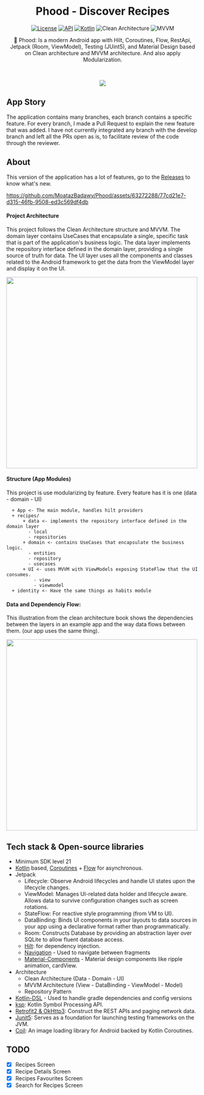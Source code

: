 <h1 align="center">Phood - Discover Recipes</h1>

<p align="center">
  <a href="https://opensource.org/licenses/Apache-2.0"><img alt="License" src="https://img.shields.io/badge/License-Apache%202.0-blue.svg"/></a>
  <a href="https://android-arsenal.com/api?level=21"><img alt="API" src="https://img.shields.io/badge/API-21%2B-brightgreen.svg?style=flat"/></a>
  <a href="https://kotlinlang.org"><img alt="Kotlin" src="https://img.shields.io/badge/Kotlin-1.8.xxx-a97bff"/></a>
  <img alt="Clean Architecture" src="https://img.shields.io/badge/Clean-Architecture-white"/>
  <img alt="MVVM" src="https://img.shields.io/badge/MVVM-Architecture-orange"/>
</p>

<p align="center">  
🍕 Phood: Is a modern Android app with Hilt, Coroutines, Flow, RestApi, Jetpack (Room, ViewModel), Testing (JUint5), and Material Design based on Clean architecture and MVVM architecture. And also apply Modularization.
</p>
</br>

<p align="center">
<img src="https://github.com/MoatazBadawy/Phood/assets/63272288/0373493d-0055-4c7a-bd9d-769440ce1552"/>
</p>

## App Story 
The application contains many branches, each branch contains a specific feature. For every branch, I made a Pull Request to explain the new feature that was added.
I have not currently integrated any branch with the develop branch and left all the PRs open as is, to facilitate review of the code through the reviewer.

## About

This version of the application has a lot of features, go to the [Releases](https://github.com/MoatazBadawy/Mawaqeet-Todo_and_Habits/releases) to know what's new. 

https://github.com/MoatazBadawy/Phood/assets/63272288/77cd21e7-d315-46fb-9508-ed3c569df4db

#### Project Architecture
This project follows the Clean Architecture structure and MVVM. The domain layer contains UseCases that encapsulate a single, specific task that is part of the application's business logic. The data layer implements the repository interface defined in the domain layer, providing a single source of truth for data. The UI layer uses all the components and classes related to the Android framework to get the data from the ViewModel layer and display it on the UI.

<img src="https://koenig-media.raywenderlich.com/uploads/2019/06/Clean-Architecture-graph.png" width="500" />

#### Structure (App Modules)
This project is use modularizing by feature. Every feature has it is one (data - domain - UI)

      + App <- The main module, handles hilt providers 
      + recipes/
          + data <- implements the repository interface defined in the domain layer
            - local 
            - repositories
          + domain <- contains UseCases that encapsulate the business logic.
            - entities 
            - repository
            - usecases
          + UI <- uses MVVM with ViewModels exposing StateFlow that the UI consumes.
              - view
              - viewmodel
      + identity <- Have the same things as habits module

#### Data and Dependenciy Flow:
This illustration from the clean architecture book shows the dependencies between the layers in an example app and the way data flows between them. (our app uses the same thing).

<img src="https://user-images.githubusercontent.com/63272288/224540200-813c1fd2-1416-4f2a-b404-ac9dc93b655f.jpg" width="500" />
              

## Tech stack & Open-source libraries
- Minimum SDK level 21
- [Kotlin](https://kotlinlang.org/) based, [Coroutines](https://github.com/Kotlin/kotlinx.coroutines) + [Flow](https://kotlin.github.io/kotlinx.coroutines/kotlinx-coroutines-core/kotlinx.coroutines.flow/) for asynchronous.
- Jetpack
  - Lifecycle: Observe Android lifecycles and handle UI states upon the lifecycle changes.
  - ViewModel: Manages UI-related data holder and lifecycle aware. Allows data to survive configuration changes such as screen rotations.
  - StateFlow: For reactive style programming (from VM to UI). 
  - DataBinding: Binds UI components in your layouts to data sources in your app using a declarative format rather than programmatically.
  - Room: Constructs Database by providing an abstraction layer over SQLite to allow fluent database access.
  - [Hilt](https://dagger.dev/hilt/): for dependency injection.
  - [Navigation](https://developer.android.com/guide/navigation/navigation-getting-started) - Used to navigate between fragments
  - [Material-Components](https://github.com/material-components/material-components-android) - Material design components like ripple animation, cardView.
- Architecture
  - Clean Architecture (Data - Domain - UI)
  - MVVM Architecture (View - DataBinding - ViewModel - Model)
  - Repository Pattern
- [Kotlin-DSL](https://docs.gradle.org/current/userguide/kotlin_dsl.html) - Used to handle gradle dependencies and config versions
- [ksp](https://github.com/google/ksp): Kotlin Symbol Processing API.
- [Retrofit2 & OkHttp3](https://github.com/square/retrofit): Construct the REST APIs and paging network data.
- [Junit5](https://junit.org/junit5/): Serves as a foundation for launching testing frameworks on the JVM.
- [Coil](https://coil-kt.github.io/coil/): An image loading library for Android backed by Kotlin Coroutines.

## TODO
- [X] Recipes Screen
- [X] Recipe Details Screen
- [X] Recipes Favourites Screen
- [X] Search for Recipes Screen
